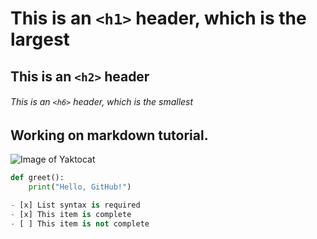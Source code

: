 # This is an `<h1>` header, which is the largest

## This is an `<h2>` header

###### This is an `<h6>` header, which is the smallest

## Working on markdown tutorial.

![Image of Yaktocat](https://octodex.github.com/images/yaktocat.png)

```python
def greet():
    print("Hello, GitHub!")

- [x] List syntax is required
- [x] This item is complete
- [ ] This item is not complete
